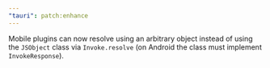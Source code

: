 ```yaml
---
"tauri": patch:enhance
---
```


Mobile plugins can now resolve using an arbitrary object instead of using the `JSObject` class via `Invoke.resolve` (on Android the class must implement `InvokeResponse`).
